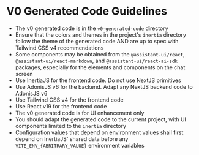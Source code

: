 # V0 Generated Code Guidelines

- The v0 generated code is in the `v0-generated-code` directory
- Ensure that the colors and themes in the project's `inertia` directory follow the theme of the generated code AND are up to spec with Tailwind CSS v4 recommendations
- Some components may be obtained from the `@assistant-ui/react`, `@assistant-ui/react-markdown`, and `@assistant-ui/react-ai-sdk` packages, especially for the elements and components on the chat screen
- Use InertiaJS for the frontend code. Do not use NextJS primitives
- Use AdonisJS v6 for the backend. Adapt any NextJS backend code to AdonisJS v6
- Use Tailwind CSS v4 for the frontend code
- Use React v19 for the frontend code
- The v0 generated code is for UI enhancement only
- You should adapt the generated code to the current project, with UI components limited to the `inertia` directory
- Configuration values that depend on environment values shall first depend on InertiaJS' shared data before any `VITE_ENV_{ABRITRARY_VALUE}` environment variables

